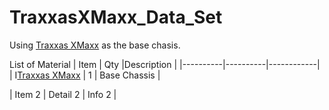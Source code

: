# TraxxasXMaxx_Data_Set

Using [Traxxas XMaxx](https://traxxas.com/products/landing/x-maxx/) as the base chasis.

List of Material 
| Item     | Qty      |Description |
|----------|----------|------------|
| I[Traxxas XMaxx](https://traxxas.com/products/landing/x-maxx/) | 1 | Base Chassis    |

| Item 2   | Detail 2 | Info 2     |


